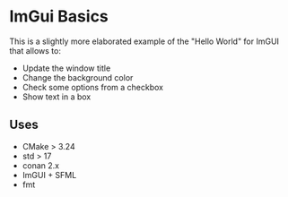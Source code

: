 # ImGui Basics

This is a slightly more elaborated example of the "Hello World" for ImGUI that
allows to:

- Update the window title
- Change the background color
- Check some options from a checkbox
- Show text in a box

## Uses

- CMake > 3.24
- std > 17
- conan 2.x
- ImGUI + SFML
- fmt

